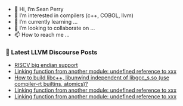 - 👋 Hi, I’m Sean Perry
- 👀 I’m interested in compilers (c++, COBOL, llvm)
- 🌱 I’m currently learning ...
- 💞️ I’m looking to collaborate on ...
- 📫 How to reach me ...

<!---
s66perry/s66perry is a ✨ special ✨ repository because its `README.md` (this file) appears on your GitHub profile.
You can click the Preview link to take a look at your changes.
--->
### 📕 Latest LLVM Discourse Posts

<!-- DISCOURSE-LLVM:START -->
- [RISCV big endian support](https://discourse.llvm.org/t/riscv-big-endian-support/63326#post_5)
- [Linking function from another module: undefined reference to xxx](https://discourse.llvm.org/t/linking-function-from-another-module-undefined-reference-to-xxx/63444#post_3)
- [How to build libc++, libunwind independent of libgcc_s.so &lpar;use compiler-rt builtins, atomics&rpar;?](https://discourse.llvm.org/t/how-to-build-libc-libunwind-independent-of-libgcc-s-so-use-compiler-rt-builtins-atomics/63141#post_3)
- [Linking function from another module: undefined reference to xxx](https://discourse.llvm.org/t/linking-function-from-another-module-undefined-reference-to-xxx/63444#post_2)
- [Linking function from another module: undefined reference to xxx](https://discourse.llvm.org/t/linking-function-from-another-module-undefined-reference-to-xxx/63444#post_1)
<!-- DISCOURSE-LLVM:END -->
